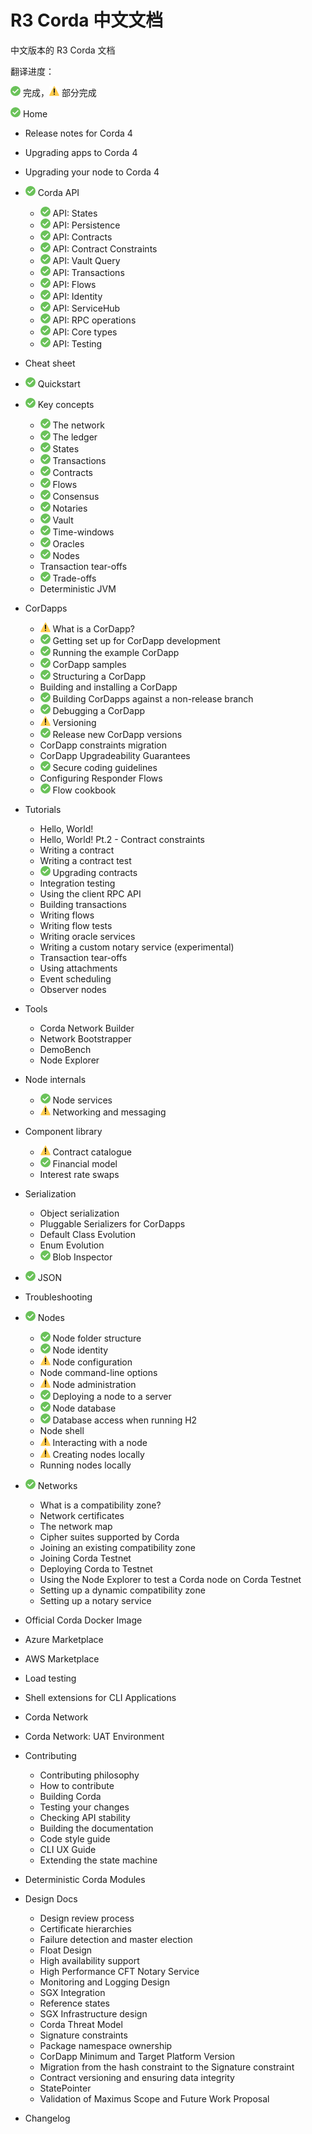 # R3 Corda 中文文档
中文版本的 R3 Corda 文档

翻译进度：

![完成](./completed.png) 完成，![部分完成](./partial-completed.png) 部分完成

![完成](./completed.png) Home
- Release notes for Corda 4
- Upgrading apps to Corda 4
- Upgrading your node to Corda 4

- ![完成](./completed.png) Corda API
   - ![完成](./completed.png) API: States
   - ![完成](./completed.png) API: Persistence
   - ![完成](./completed.png) API: Contracts
   - ![完成](./completed.png) API: Contract Constraints
   - ![完成](./completed.png) API: Vault Query
   - ![完成](./completed.png) API: Transactions
   - ![完成](./completed.png) API: Flows
   - ![完成](./completed.png) API: Identity
   - ![完成](./completed.png) API: ServiceHub
   - ![完成](./completed.png) API: RPC operations
   - ![完成](./completed.png) API: Core types
   - ![完成](./completed.png) API: Testing

- Cheat sheet
- ![完成](./completed.png) Quickstart
- ![完成](./completed.png) Key concepts
   - ![完成](./completed.png) The network
   - ![完成](./completed.png) The ledger
   - ![完成](./completed.png) States
   - ![完成](./completed.png) Transactions
   - ![完成](./completed.png) Contracts
   - ![完成](./completed.png) Flows
   - ![完成](./completed.png) Consensus
   - ![完成](./completed.png) Notaries
   - ![完成](./completed.png) Vault
   - ![完成](./completed.png) Time-windows
   - ![完成](./completed.png) Oracles
   - ![完成](./completed.png) Nodes
   - Transaction tear-offs
   - ![完成](./completed.png) Trade-offs
   - Deterministic JVM
   
- CorDapps
   - ![部分完成](./partial-completed.png) What is a CorDapp?
   - ![完成](./completed.png) Getting set up for CorDapp development
   - ![完成](./completed.png) Running the example CorDapp
   - ![完成](./completed.png) CorDapp samples
   - ![完成](./completed.png) Structuring a CorDapp
   - Building and installing a CorDapp
   - ![完成](./completed.png) Building CorDapps against a non-release branch
   - ![完成](./completed.png) Debugging a CorDapp
   - ![部分完成](./partial-completed.png) Versioning
   - ![完成](./completed.png) Release new CorDapp versions
   - CorDapp constraints migration
   - CorDapp Upgradeability Guarantees
   - ![完成](./completed.png) Secure coding guidelines
   - Configuring Responder Flows
   - ![完成](./completed.png) Flow cookbook
   
- Tutorials
   - Hello, World!
   - Hello, World! Pt.2 - Contract constraints
   - Writing a contract
   - Writing a contract test
   - ![完成](./completed.png) Upgrading contracts
   - Integration testing
   - Using the client RPC API
   - Building transactions
   - Writing flows
   - Writing flow tests
   - Writing oracle services
   - Writing a custom notary service (experimental)
   - Transaction tear-offs
   - Using attachments
   - Event scheduling
   - Observer nodes
   
- Tools
   - Corda Network Builder
   - Network Bootstrapper
   - DemoBench
   - Node Explorer
   
- Node internals
   - ![完成](./completed.png) Node services
   - ![部分完成](./partial-completed.png) Networking and messaging
   
- Component library
   - ![部分完成](./partial-completed.png) Contract catalogue
   - ![完成](./completed.png) Financial model
   - Interest rate swaps
   
- Serialization
   - Object serialization
   - Pluggable Serializers for CorDapps
   - Default Class Evolution
   - Enum Evolution
   - ![完成](./completed.png) Blob Inspector
   
- ![完成](./completed.png) JSON

- Troubleshooting

- ![完成](./completed.png) Nodes
   - ![完成](./completed.png) Node folder structure
   - ![完成](./completed.png) Node identity
   - ![部分完成](./partial-completed.png) Node configuration
   - Node command-line options
   - ![部分完成](./partial-completed.png) Node administration
   - ![完成](./completed.png) Deploying a node to a server
   - ![完成](./completed.png) Node database
   - ![完成](./completed.png) Database access when running H2
   - Node shell
   - ![部分完成](./partial-completed.png) Interacting with a node
   - ![部分完成](./partial-completed.png) Creating nodes locally
   - Running nodes locally
   
- ![完成](./completed.png) Networks
   - What is a compatibility zone?
   - Network certificates
   - The network map
   - Cipher suites supported by Corda
   - Joining an existing compatibility zone
   - Joining Corda Testnet
   - Deploying Corda to Testnet
   - Using the Node Explorer to test a Corda node on Corda Testnet
   - Setting up a dynamic compatibility zone
   - Setting up a notary service
   
- Official Corda Docker Image
- Azure Marketplace
- AWS Marketplace
- Load testing
- Shell extensions for CLI Applications

- Corda Network
- Corda Network: UAT Environment

- Contributing
   - Contributing philosophy
   - How to contribute
   - Building Corda
   - Testing your changes
   - Checking API stability
   - Building the documentation
   - Code style guide
   - CLI UX Guide
   - Extending the state machine
   
- Deterministic Corda Modules

- Design Docs
   - Design review process
   - Certificate hierarchies
   - Failure detection and master election
   - Float Design
   - High availability support
   - High Performance CFT Notary Service
   - Monitoring and Logging Design
   - SGX Integration
   - Reference states
   - SGX Infrastructure design
   - Corda Threat Model
   - Signature constraints
   - Package namespace ownership
   - CorDapp Minimum and Target Platform Version
   - Migration from the hash constraint to the Signature constraint
   - Contract versioning and ensuring data integrity
   - StatePointer
   - Validation of Maximus Scope and Future Work Proposal
   
- Changelog

